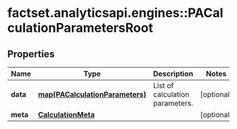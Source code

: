 # factset.analyticsapi.engines::PACalculationParametersRoot

## Properties
Name | Type | Description | Notes
------------ | ------------- | ------------- | -------------
**data** | [**map(PACalculationParameters)**](PACalculationParameters.md) | List of calculation parameters. | [optional] 
**meta** | [**CalculationMeta**](CalculationMeta.md) |  | [optional] 


